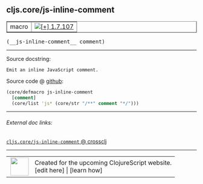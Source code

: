 ## cljs.core/js-inline-comment



 <table border="1">
<tr>
<td>macro</td>
<td><a href="https://github.com/cljsinfo/cljs-api-docs/tree/1.7.107"><img valign="middle" alt="[+] 1.7.107" title="Added in 1.7.107" src="https://img.shields.io/badge/+-1.7.107-lightgrey.svg"></a> </td>
</tr>
</table>


 <samp>
(__js-inline-comment__ comment)<br>
</samp>

---





Source docstring:

```
Emit an inline JavaScript comment.
```


Source code @ [github](https://github.com/clojure/clojurescript/blob/r1.7.107/src/main/clojure/cljs/core.cljc#L891-L894):

```clj
(core/defmacro js-inline-comment
  [comment]
  (core/list 'js* (core/str "/**" comment "*/")))
```

<!--
Repo - tag - source tree - lines:

 <pre>
clojurescript @ r1.7.107
└── src
    └── main
        └── clojure
            └── cljs
                └── <ins>[core.cljc:891-894](https://github.com/clojure/clojurescript/blob/r1.7.107/src/main/clojure/cljs/core.cljc#L891-L894)</ins>
</pre>

-->

---



###### External doc links:

[`cljs.core/js-inline-comment` @ crossclj](http://crossclj.info/fun/cljs.core/js-inline-comment.html)<br>

---

 <table>
<tr><td>
<img valign="middle" align="right" width="48px" src="http://i.imgur.com/Hi20huC.png">
</td><td>
Created for the upcoming ClojureScript website.<br>
[edit here] | [learn how]
</td></tr></table>

[edit here]:https://github.com/cljsinfo/cljs-api-docs/blob/master/cljsdoc/cljs.core_js-inline-comment.cljsdoc
[learn how]:https://github.com/cljsinfo/cljs-api-docs/wiki/cljsdoc-files

<!--

This information was too distracting to show to readers, but I'll leave it
commented here since it is helpful to:

- pretty-print the data used to generate this document
- and show how to retrieve that data



The API data for this symbol:

```clj
{:ns "cljs.core",
 :name "js-inline-comment",
 :signature ["[comment]"],
 :history [["+" "1.7.107"]],
 :type "macro",
 :full-name-encode "cljs.core_js-inline-comment",
 :source {:code "(core/defmacro js-inline-comment\n  [comment]\n  (core/list 'js* (core/str \"/**\" comment \"*/\")))",
          :title "Source code",
          :repo "clojurescript",
          :tag "r1.7.107",
          :filename "src/main/clojure/cljs/core.cljc",
          :lines [891 894]},
 :full-name "cljs.core/js-inline-comment",
 :docstring "Emit an inline JavaScript comment."}

```

Retrieve the API data for this symbol:

```clj
;; from Clojure REPL
(require '[clojure.edn :as edn])
(-> (slurp "https://raw.githubusercontent.com/cljsinfo/cljs-api-docs/catalog/cljs-api.edn")
    (edn/read-string)
    (get-in [:symbols "cljs.core/js-inline-comment"]))
```

-->
